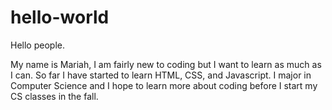 # hello-world

Hello people.

My name is Mariah, I am fairly new to coding but I want to learn as much as I can. 
So far I have started to learn HTML, CSS, and Javascript.
I major in Computer Science and I hope to learn more about coding before I start my CS classes in the fall.
